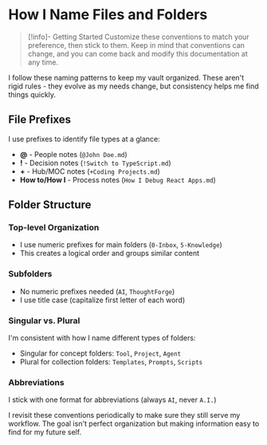 # How I Name Files and Folders

> [!info]- Getting Started
> Customize these conventions to match your preference, then stick to them.
> Keep in mind that conventions can change, and you can come back and modify this documentation at any time.

I follow these naming patterns to keep my vault organized. These aren't rigid rules - they evolve as my needs change, but consistency helps me find things quickly.

## File Prefixes

I use prefixes to identify file types at a glance:

- **@** - People notes (`@John Doe.md`)
- **!** - Decision notes (`!Switch to TypeScript.md`)
- **+** - Hub/MOC notes (`+Coding Projects.md`)
- **How to/How I** - Process notes (`How I Debug React Apps.md`)

## Folder Structure

### Top-level Organization
- I use numeric prefixes for main folders (`0-Inbox`, `5-Knowledge`)
- This creates a logical order and groups similar content

### Subfolders
- No numeric prefixes needed (`AI`, `ThoughtForge`)
- I use title case (capitalize first letter of each word)

### Singular vs. Plural

I'm consistent with how I name different types of folders:

- Singular for concept folders: `Tool`, `Project`, `Agent`
- Plural for collection folders: `Templates`, `Prompts`, `Scripts`

### Abbreviations

I stick with one format for abbreviations (always `AI`, never `A.I.`)

I revisit these conventions periodically to make sure they still serve my workflow. The goal isn't perfect organization but making information easy to find for my future self.
